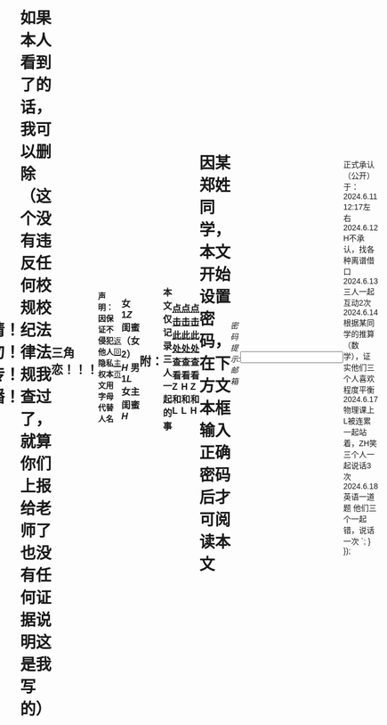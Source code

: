 # *ZHL*（待定）（更新中） 
# 请！勿！传！播！
# 如果本人看到了的话，我可以删除（这个没有违反任何校规校纪法律法规我查过了，就算你们上报给老师了也没有任何证据说明这是我写的）
## 三角恋！！！
#### 声明：因保证不侵犯他人隐私权本文用字母代替人名                                                            
[返回主页](https://normyan01.github.io)
### 女1*Z* 闺蜜（女2）*H* 男1*L* 女主闺蜜*H* 
## 附：
### 本文仅记录三人一起的事
### [点击此处](https://normyan01.github.io/cp/zhl/zl)查看Z和L
### [点击此处](https://normyan01.github.io/cp/zhl/hl)查看H和L
### [点击此处](https://normyan01.github.io/cp/zhl/zh)查看Z和H
# 因某郑姓同学，本文开始设置密码，在下方文本框输入正确密码后才可阅读本文
###### 密码提示:邮箱
<html lang="en">
<head>
    <meta charset="UTF-8">
    <meta name="viewport" content="width=device-width, initial-scale=1.0">
    <title>Text Box Change Example</title>
    <style>
        body {
            font-family: Arial, sans-serif;
            display: flex;
            justify-content: center;
            align-items: center;
            height: 100vh;
            margin: 0;
        }
        #container {
            text-align: center;
        }
        textarea {
            width: 100%;
            height: 200px;
        }
    </style>
</head>
<body>
    <div id="container">
        <input type="text" id="textBox">
    </div>

    <script>
        document.getElementById('textBox').addEventListener('input', function() {
            if (this.value === 'j1012100809') {
                let container = document.getElementById('container');
                container.innerHTML = `
                    <textarea readonly>
正式承认（公开）于：2024.6.11 12:17左右
2024.6.12 H不承认，找各种离谱借口
2024.6.13 三人一起互动2次
2024.6.14 根据某同学的推算（数学），证实他们三个人喜欢程度平衡
2024.6.17 物理课上L被连累一起站着，ZH笑 三个人一起说话3次
2024.6.18 英语一道题 他们三个一起错，说话一次
                    </textarea>
                `;
            }
        });
    </script>
</body>
</html>
